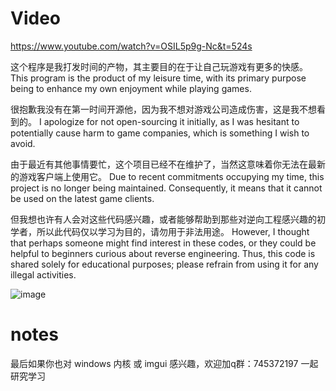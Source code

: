 # Video 
https://www.youtube.com/watch?v=OSIL5p9g-Nc&t=524s

这个程序是我打发时间的产物，其主要目的在于让自己玩游戏有更多的快感。
This program is the product of my leisure time, with its primary purpose being to enhance my own enjoyment while playing games.

很抱歉我没有在第一时间开源他，因为我不想对游戏公司造成伤害，这是我不想看到的。
I apologize for not open-sourcing it initially, as I was hesitant to potentially cause harm to game companies, which is something I wish to avoid.

由于最近有其他事情要忙，这个项目已经不在维护了，当然这意味着你无法在最新的游戏客户端上使用它。
Due to recent commitments occupying my time, this project is no longer being maintained. Consequently, it means that it cannot be used on the latest game clients.

但我想也许有人会对这些代码感兴趣，或者能够帮助到那些对逆向工程感兴趣的初学者，所以此代码仅以学习为目的，请勿用于非法用途。
However, I thought that perhaps someone might find interest in these codes, or they could be helpful to beginners curious about reverse engineering. Thus, this code is shared solely for educational purposes; please refrain from using it for any illegal activities.


![image](https://github.com/LYingSiMon/LyValorant/assets/51651107/9e922570-11dc-4f00-8d8f-49c79672d0fe)

# notes 
最后如果你也对 windows 内核 或 imgui 感兴趣，欢迎加q群：745372197 一起研究学习
